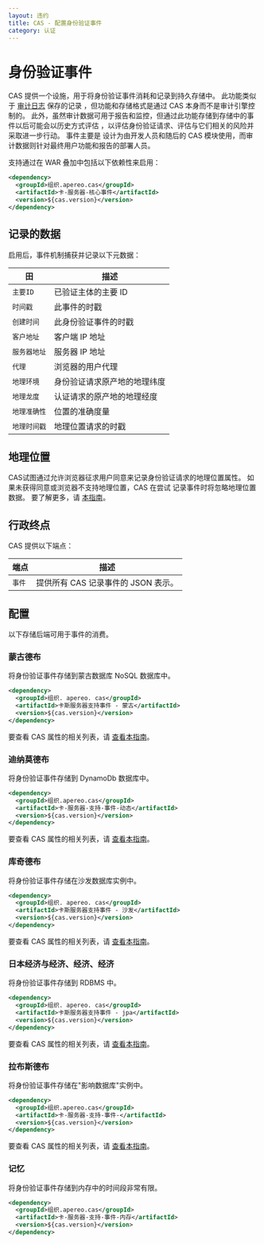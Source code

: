 ```yaml
---
layout: 违约
title: CAS - 配置身份验证事件
category: 认证
---
```


# 身份验证事件

CAS 提供一个设施，用于将身份验证事件消耗和记录到持久存储中。 此功能类似于 [审计日志](Audits.html) 保存的记录 ，但功能和存储格式是通过 CAS 本身而不是审计引擎控制的。 此外，虽然审计数据可用于报告和监控，但通过此功能存储到存储中的事件以后可能会以历史方式评估 ，以评估身份验证请求、评估与它们相关的风险并采取进一步行动。 事件主要是 设计为由开发人员和随后的 CAS 模块使用，而审计数据则针对最终用户功能和报告的部署人员。

支持通过在 WAR 叠加中包括以下依赖性来启用：

```xml
<dependency>
  <groupId>组织.apereo.cas</groupId>
  <artifactId>卡-服务器-核心事件</artifactId>
  <version>${cas.version}</version>
</dependency>
```

## 记录的数据

启用后，事件机制捕获并记录以下元数据：

| 田       | 描述             |
| ------- | -------------- |
| `主要ID`  | 已验证主体的主要 ID    |
| `时间戳`   | 此事件的时戳         |
| `创建时间`  | 此身份验证事件的时戳     |
| `客户地址`  | 客户端 IP 地址      |
| `服务器地址` | 服务器 IP 地址      |
| `代理`    | 浏览器的用户代理       |
| `地理环境`  | 身份验证请求原产地的地理纬度 |
| `地理龙度`  | 认证请求的原产地的地理经度  |
| `地理准确性` | 位置的准确度量        |
| `地理时间戳` | 地理位置请求的时戳      |

## 地理位置

CAS试图通过允许浏览器征求用户同意来记录身份验证请求的地理位置属性。 如果未获得同意或浏览器不支持地理位置，CAS 在尝试 记录事件时将忽略地理位置数据。 要了解更多，请 [本指南](GeoTracking-Authentication-Requests.html)。

## 行政终点

CAS 提供以下端点：

| 端点   | 描述                      |
| ---- | ----------------------- |
| `事件` | 提供所有 CAS 记录事件的 JSON 表示。 |

## 配置

以下存储后端可用于事件的消费。

### 蒙古德布

将身份验证事件存储到蒙古数据库 NoSQL 数据库中。

```xml
<dependency>
  <groupId>组织. apereo. cas</groupId>
  <artifactId>卡斯服务器支持事件 - 蒙古</artifactId>
  <version>${cas.version}</version>
</dependency>
```

要查看 CAS 属性的相关列表，请 [查看本指南](../configuration/Configuration-Properties.html#mongodb-events)。

### 迪纳莫德布

将身份验证事件存储到 DynamoDb 数据库中。

```xml
<dependency>
  <groupId>组织.apereo.cas</groupId>
  <artifactId>卡-服务器-支持-事件-动态</artifactId>
  <version>${cas.version}</version>
</dependency>
```

要查看 CAS 属性的相关列表，请 [查看本指南](../configuration/Configuration-Properties.html#dynamodb-events)。

### 库奇德布

将身份验证事件存储在沙发数据库实例中。

```xml
<dependency>
  <groupId>组织. apereo. cas</groupId>
  <artifactId>卡斯服务器支持事件 - 沙发</artifactId>
  <version>${cas.version}</version>
</dependency>
```

要查看 CAS 属性的相关列表，请 [查看本指南](../configuration/Configuration-Properties.html#couchdb-events)。

### 日本经济与经济、经济、经济

将身份验证事件存储到 RDBMS 中。

```xml
<dependency>
  <groupId>组织. apereo. cas</groupId>
  <artifactId>卡斯服务器支持事件 - jpa</artifactId>
  <version>${cas.version}</version>
</dependency>
```

要查看 CAS 属性的相关列表，请 [查看本指南](../configuration/Configuration-Properties.html#database-events)。

### 拉布斯德布

将身份验证事件存储在"影响数据库"实例中。

```xml
<dependency>
  <groupId>组织.apereo.cas</groupId>
  <artifactId>卡-服务器-支持-事件-</artifactId>
  <version>${cas.version}</version>
</dependency>
```

要查看 CAS 属性的相关列表，请 [查看本指南](../configuration/Configuration-Properties.html#influxdb-events)。

### 记忆

将身份验证事件存储到内存中的时间段非常有限。

```xml
<dependency>
  <groupId>组织.apereo.cas</groupId>
  <artifactId>卡-服务器-支持-事件-内存</artifactId>
  <version>${cas.version}</version>
</dependency>
```
